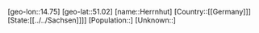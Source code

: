 ﻿---
location: [51.02,14.75]
type: City
tags:
- geo/City


SpocWebEntityId: 30913
isDeleted: false
confidential: public

---
[geo-lon::14.75]
[geo-lat::51.02]
[name::Herrnhut]
[Country::[[Germany]]]
[State:[[../../Sachsen]]]]
[Population::]
[Unknown::]

